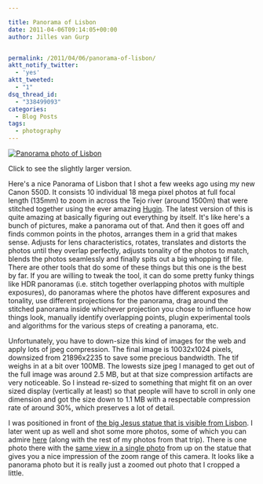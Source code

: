 ```yaml
---

title: Panorama of Lisbon
date: 2011-04-06T09:14:05+00:00
author: Jilles van Gurp


permalink: /2011/04/06/panorama-of-lisbon/
aktt_notify_twitter:
  - 'yes'
aktt_tweeted:
  - "1"
dsq_thread_id:
  - "338499093"
categories:
  - Blog Posts
tags:
  - photography
---
```

[![Panorama  photo of Lisbon](https://www.jillesvangurp.com/wp-content/uploads/2011/04/lisbon_thumbnail.jpg)](https://www.jillesvangurp.com/wp-content/uploads/2011/04/lisbon.jpg)

Click to see the slightly larger version.

Here's a nice Panorama of Lisbon that I shot a few weeks ago using my new Canon 550D. It consists 10 individual 18 mega pixel photos at full focal length (135mm) to zoom in across the Tejo river (around 1500m) that were stitched together using the ever amazing [Hugin](http://hugin.sourceforge.net/). The latest version of this is quite amazing at basically figuring out everything by itself. It's like here's a bunch of pictures, make a panorama out of that. And then it goes off and finds common points in the photos, arranges them in a grid that makes sense. Adjusts for lens characteristics, rotates, translates and distorts the photos until they overlap perfectly, adjusts tonality of the photos to match, blends the photos seamlessly and finally spits out a big whopping tif file. There are other tools that do some of these things but this one is the best by far. If you are willing to tweak the tool, it can do some pretty funky things like HDR panoramas (i.e. stitch together overlapping photos with multiple exposures), do panoramas where the photos have different exposures and tonality, use different projections for the panorama, drag around the stitched panorama inside whichever projection you chose to influence how things look, manually identify overlapping points, plugin experimental tools and algorithms for the various steps of creating a panorama, etc. 

Unfortunately, you have to down-size this kind of images for the web and apply lots of jpeg compression. The final image is  10032x1024 pixels, downsized from 21896x2235 to save some precious bandwidth. The tif weighs in at a bit over 100MB. The lowests size jpeg I managed to get out of the full image was around 2.5 MB, but at that size compression artifacts are very noticeable. So I instead re-sized to something that might fit on an over sized display (vertically at least) so that people will have to scroll in only one dimension and got the size down to 1.1 MB with a respectable compression rate of around 30%, which preserves a lot of detail.

I was positioned in front of [the big Jesus statue that is visible from Lisbon](http://en.wikipedia.org/wiki/Cristo-Rei). I later went up as well and shot some more photos, some of which you can admire [here](https://picasaweb.google.com/jillesvangurp/Portugal2011) (along with the rest of my photos from that trip). There is one photo there with the [same view in a single photo](https://picasaweb.google.com/jillesvangurp/Portugal2011#5590316002456901138) from up on the statue that gives you a nice impression of the zoom range of this camera. It looks like a panorama photo but it is really just a zoomed out photo that I cropped a little.

